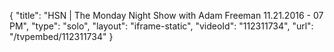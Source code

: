 {
    "title": "HSN | The Monday Night Show with Adam Freeman 11.21.2016 - 07 PM",
    "type": "solo",
    "layout": "iframe-static",
    "videoId": "112311734",
    "url": "\/tvpembed\/112311734"
}